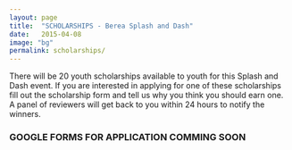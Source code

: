 ```yaml
---
layout: page
title:  "SCHOLARSHIPS - Berea Splash and Dash"
date:   2015-04-08
image: "bg"
permalink: scholarships/
---
```

There will be 20 youth scholarships available to youth for this Splash and Dash event. If you are interested in applying for one of these scholarships fill out the scholarship form and tell us why you think you should earn one. A panel of reviewers will get back to you within 24 hours to notify the winners.

### GOOGLE FORMS FOR APPLICATION COMMING SOON
